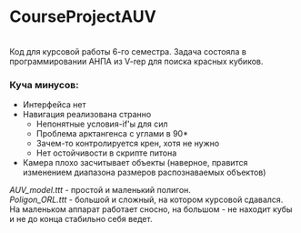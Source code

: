# CourseProjectAUV
<br> Код для курсовой работы 6-го семестра. Задача состояла в программировании АНПА из V-rep для поиска красных кубиков.

### Куча минусов:
- Интерфейса нет
- Навигация реализована странно
	- Непонятные условия-if'ы для сил
	- Проблема арктангенса с углами в 90*
	- Зачем-то контролируется крен, хотя не нужно
	- Нет остойчивости в скрипте питона
- Камера плохо засчитывает объекты (наверное, правится изменением диапазона размеров распознаваемых объектов)

_AUV_model.ttt_ - простой и маленький полигон.
<br> _Poligon_ORL.ttt_ - большой и сложный, на котором курсовой сдавался. 
<br> На маленьком аппарат работает сносно, на большом - не находит кубы и не до конца стабильно себя ведет. 
